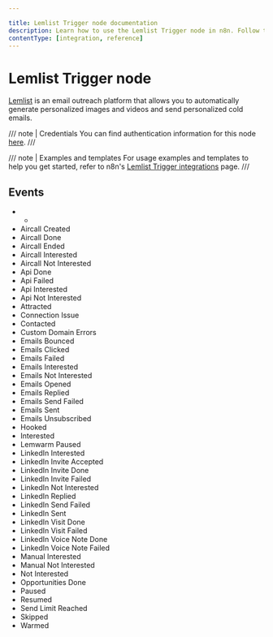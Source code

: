 ```yaml
---

title: Lemlist Trigger node documentation
description: Learn how to use the Lemlist Trigger node in n8n. Follow technical documentation to integrate Lemlist Trigger node into your workflows.
contentType: [integration, reference]
---
```


# Lemlist Trigger node

[Lemlist](https://Lemlist.com) is an email outreach platform that allows you to automatically generate personalized images and videos and send personalized cold emails.

/// note | Credentials
You can find authentication information for this node [here](/integrations/builtin/credentials/lemlist.md).
///

///  note  | Examples and templates
For usage examples and templates to help you get started, refer to n8n's [Lemlist Trigger integrations](https://n8n.io/integrations/lemlist-trigger/) page.
///

## Events

<!-- vale Vale.Spelling = NO -->
- *
- Aircall Created
- Aircall Done
- Aircall Ended
- Aircall Interested
- Aircall Not Interested
- Api Done
- Api Failed
- Api Interested
- Api Not Interested
- Attracted
- Connection Issue
- Contacted
- Custom Domain Errors
- Emails Bounced
- Emails Clicked
- Emails Failed
- Emails Interested
- Emails Not Interested
- Emails Opened
- Emails Replied
- Emails Send Failed
- Emails Sent
- Emails Unsubscribed
- Hooked
- Interested
- Lemwarm Paused
- LinkedIn Interested
- LinkedIn Invite Accepted
- LinkedIn Invite Done
- LinkedIn Invite Failed
- LinkedIn Not Interested
- LinkedIn Replied
- LinkedIn Send Failed
- LinkedIn Sent
- LinkedIn Visit Done
- LinkedIn Visit Failed
- LinkedIn Voice Note Done
- LinkedIn Voice Note Failed
- Manual Interested
- Manual Not Interested
- Not Interested
- Opportunities Done
- Paused
- Resumed
- Send Limit Reached
- Skipped
- Warmed
<!-- vale Vale.Spelling = YES -->
